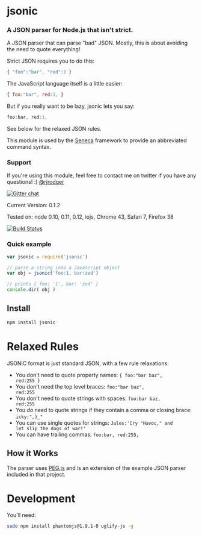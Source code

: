 # jsonic

### A JSON parser for Node.js that isn't strict.


A JSON parser that can parse "bad" JSON. Mostly, this is about avoiding the need to quote everything!

Strict JSON requires you to do this:

```JavaScript
{ "foo":"bar", "red":1 }
```

The JavaScript language itself is a little easier:

```JavaScript
{ foo:"bar", red:1, }
```

But if you really want to be lazy, jsonic lets you say:

```JavaScript
foo:bar, red:1,
```

See below for the relaxed JSON rules.



This module is used by the [Seneca](http://senecajs.org) framework to provide an abbreviated command syntax.




### Support

If you're using this module, feel free to contact me on twitter if you have any questions! :) [@rjrodger](http://twitter.com/rjrodger)

[![Gitter chat](https://badges.gitter.im/rjrodger/jsonic.png)](https://gitter.im/rjrodger/jsonic)

Current Version: 0.1.2

Tested on: node 0.10, 0.11, 0.12, iojs, Chrome 43, Safari 7, Firefox 38

[![Build Status](https://travis-ci.org/rjrodger/jsonic.png?branch=master)](https://travis-ci.org/rjrodger/jsonic)



### Quick example

```JavaScript
var jsonic = require('jsonic')

// parse a string into a JavaScript object
var obj = jsonic('foo:1, bar:zed')

// prints { foo: '1', bar: 'zed' }
console.dir( obj )

```

## Install

```sh
npm install jsonic
```


# Relaxed Rules

JSONIC format is just standard JSON, with a few rule relaxations:

   * You don't need to quote property names: <code>{ foo:"bar baz", red:255 }</code>
   * You don't need the top level braces: <code>foo:"bar baz", red:255</code>
   * You don't need to quote strings with spaces: <code>foo:bar baz, red:255</code>
   * You _do_ need to quote strings if they contain a comma or closing brace: <code>icky:"_,_}_"</code>
   * You can use single quotes for strings: <code>Jules:'Cry "Havoc," and let slip the dogs of war!'</code>
   * You can have trailing commas: <code>foo:bar, red:255, </code>



## How it Works

The parser uses [PEG.js](http://pegjs.majda.cz/) and is an extension of the example JSON parser included in that project.



# Development

You'll need:

```bash
sudo npm install phantomjs@1.9.1-0 uglify-js -g
```

